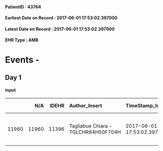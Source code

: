 
#### PatientID : 43764
#### Earliest Date on Record : 2017-06-01 17:53:02.397000
#### Latest Date on Record : 2017-06-01 17:53:02.397000
#### EHR Type : AMB

# Events - 

## Day 1

#### input
|       |    N/A |   IDEHR | Author_Insert                       | TimeStamp_Insert           | EHRType   |   PatientID |   IDDigitalSignDocument | persone_vicine   |   Unnamed: 0_x.1 |   IDANAMNESI_SOCIALE | Patient   | FamigliaAltro   | Paziente_T   | FamigliaAltro_T   |   Non_Rilevabile_x.1 | Note_Non_Rilevabile_x.1   | opt_Problemi   | chk_contr_sintomi   | chk_competenza                                 | opt_paziente_a   | opt_famiglia_a   | opt_adeguatezza   | opt_paziente_solo   | opt_presente_assente   | Presenza_minori   | ds_familiari_coinv                                                                  | opt_necessario   | opt_presente   | opt_risorse_ec   | opt_paziente_psi   | opt_Ins_vol   | opt_esenzione   | opt_inv_civile   |   invalidita_perc | ds_codice_es   | Needs     | opt_disponibilita_f   | opt_indennita_acc   | opt_legge   | opt_famiglia_psi   | opt_disponibilit_paz   |
|------:|-------:|--------:|:------------------------------------|:---------------------------|:----------|------------:|------------------------:|:-----------------|-----------------:|---------------------:|:----------|:----------------|:-------------|:------------------|---------------------:|:--------------------------|:---------------|:--------------------|:-----------------------------------------------|:-----------------|:-----------------|:------------------|:--------------------|:-----------------------|:------------------|:------------------------------------------------------------------------------------|:-----------------|:---------------|:-----------------|:-------------------|:--------------|:----------------|:-----------------|------------------:|:---------------|:----------|:----------------------|:--------------------|:------------|:-------------------|:-----------------------|
| 11960 |  11960 |   11396 | Tagliabue Chiara - TGLCHR84H50F704H | 2017-06-01 17:53:02.397000 | AMB       |       43764 |                  769531 | N/A              |             6287 |                 3960 | No#0      | Si#1            | Si#1         | Si#1              |                    0 | NR                        | No#0           | controllo sintomi#0 | competenza/capacit√† assistenziale caregiver#0 | Congruenti#1     | Congruenti#1     | No#0              | Si#1                | Assente#0              | No#0              | Due figli: Adelia di 70 aa che vive a Corsico e Maurizio di 62 aa che vive a Milano | Si#1             | Si#1           | Da valutare#2    | No#0               | No#0          | Si#1            | Si#1             |               100 | IC14-15        | Clinici#0 | No#0                  | Si#1                | No#0        | No#0               | Si#1                   |


